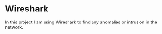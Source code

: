 # Wireshark
In this project I am using Wireshark to find any anomalies or intrusion in the network.
